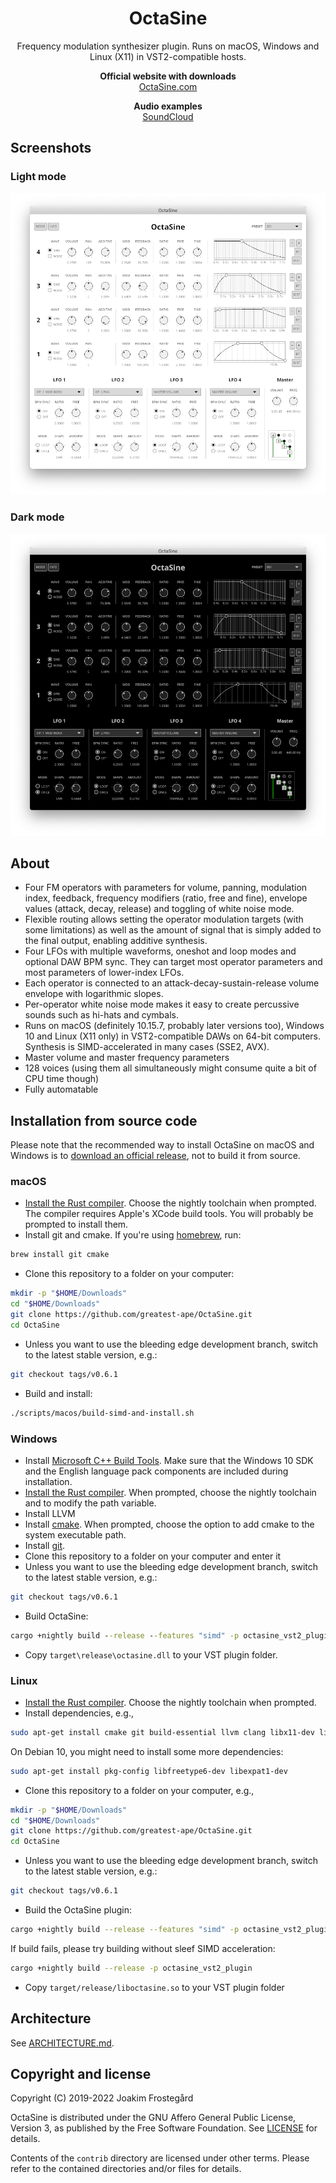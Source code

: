 <h1 align="center">OctaSine</h1>

<p align="center">
Frequency modulation synthesizer plugin. Runs on macOS, Windows and Linux (X11) in VST2-compatible hosts.
</p>

<p align="center">
  <strong>Official website with downloads</strong><br>
  <a href="https://www.octasine.com">OctaSine.com</a>
</p>

<p align="center">
  <strong>Audio examples</strong><br>
  <a href="https://soundcloud.com/octasine">SoundCloud</a>
</p>

## Screenshots

### Light mode

![Screenshot of OctaSine in light mode](images/screenshot-light.png)

### Dark mode

![Screenshot of OctaSine in dark mode](images/screenshot-dark.png)

## About

* Four FM operators with parameters for volume, panning, modulation index, feedback, frequency modifiers (ratio, free and fine), envelope values (attack, decay, release) and toggling of white noise mode.
* Flexible routing allows setting the operator modulation targets (with some limitations) as well as the amount of signal that is simply added to the final output, enabling additive synthesis.
* Four LFOs with multiple waveforms, oneshot and loop modes and optional DAW BPM sync. They can target most operator parameters and most parameters of lower-index LFOs.
* Each operator is connected to an attack-decay-sustain-release volume envelope with logarithmic slopes.
* Per-operator white noise mode makes it easy to create percussive sounds such as hi-hats and cymbals.
* Runs on macOS (definitely 10.15.7, probably later versions too), Windows 10 and Linux (X11 only) in VST2-compatible DAWs on 64-bit computers. Synthesis is SIMD-accelerated in many cases (SSE2, AVX).
* Master volume and master frequency parameters
* 128 voices (using them all simultaneously might consume quite a bit of CPU time though)
* Fully automatable

## Installation from source code

Please note that the recommended way to install OctaSine on macOS and Windows
is to [download an official release](https://www.octasine.com), not to build it from source.

### macOS

* [Install the Rust compiler](https://rustup.rs/). Choose the nightly toolchain
  when prompted. The compiler requires Apple's XCode build tools. You will
  probably be prompted to install them.
* Install git and cmake. If you're using [homebrew](https://brew.sh), run:

```sh
brew install git cmake
```

* Clone this repository to a folder on your computer:

```sh
mkdir -p "$HOME/Downloads"
cd "$HOME/Downloads"
git clone https://github.com/greatest-ape/OctaSine.git
cd OctaSine
```

* Unless you want to use the bleeding edge development branch, switch to the latest stable version, e.g.:

```sh
git checkout tags/v0.6.1
```

* Build and install:

```sh
./scripts/macos/build-simd-and-install.sh
```

### Windows

* Install [Microsoft C++ Build Tools](https://visualstudio.microsoft.com/visual-cpp-build-tools/). Make sure that the Windows 10 SDK and the English language pack components are included during installation.
* [Install the Rust compiler](https://rustup.rs/). When prompted, choose the nightly toolchain and to modify the path variable.
* Install LLVM
* Install [cmake](https://cmake.org/download/). When prompted, choose the option to add cmake to the system executable path.
* Install [git](https://git-scm.com/downloads).
* Clone this repository to a folder on your computer and enter it
* Unless you want to use the bleeding edge development branch, switch to the latest stable version, e.g.:

```sh
git checkout tags/v0.6.1
```

* Build OctaSine:

```cmd
cargo +nightly build --release --features "simd" -p octasine_vst2_plugin
```

* Copy `target\release\octasine.dll` to your VST plugin folder.

### Linux

* [Install the Rust compiler](https://rustup.rs/). Choose the nightly toolchain when prompted. 
* Install dependencies, e.g.,

```sh
sudo apt-get install cmake git build-essential llvm clang libx11-dev libxcursor-dev libxcb-dri2-0-dev libxcb-icccm4-dev libx11-xcb-dev
```

On Debian 10, you might need to install some more dependencies:

```sh
sudo apt-get install pkg-config libfreetype6-dev libexpat1-dev
```

* Clone this repository to a folder on your computer, e.g.,

```sh
mkdir -p "$HOME/Downloads"
cd "$HOME/Downloads"
git clone https://github.com/greatest-ape/OctaSine.git
cd OctaSine
```

* Unless you want to use the bleeding edge development branch, switch to the latest stable version, e.g.:

```sh
git checkout tags/v0.6.1
```

* Build the OctaSine plugin:

```sh
cargo +nightly build --release --features "simd" -p octasine_vst2_plugin
```

If build fails, please try building without sleef SIMD acceleration:

```sh
cargo +nightly build --release -p octasine_vst2_plugin
```

* Copy `target/release/liboctasine.so` to your VST plugin folder 

## Architecture

See [ARCHITECTURE.md](ARCHITECTURE.md).

## Copyright and license

Copyright (C) 2019-2022 Joakim Frostegård

OctaSine is distributed under the GNU Affero General Public License, Version 3,
as published by the Free Software Foundation. See [LICENSE](LICENSE) for
details.

Contents of the `contrib` directory are licensed under other terms. Please
refer to the contained directories and/or files for details.
